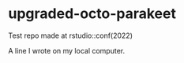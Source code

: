 # upgraded-octo-parakeet
Test repo made at rstudio::conf(2022)



A line I wrote on my local computer.
